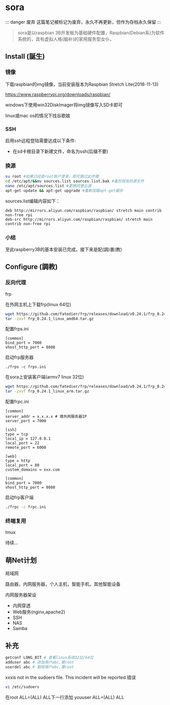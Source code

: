 # sora

::: danger 废弃
这篇笔记被标记为废弃，永久不再更新，但作为存档永久保留
:::

> sora是以raspbian 3B开发板为基础硬件配置，Raspbian(Debian系)为软件系统的，具有虚拟人格(脑补)的家用服务型女仆。

## Install (誕生)

### 镜像

下载raspbian的img镜像，当前安装版本为Raspbian Stretch Lite(2018-11-13)

https://www.raspberrypi.org/downloads/raspbian/

windows下使用win32DiskImager将img镜像写入SD卡即可

linux或mac os的情况下找谷歌娘

### SSH

启用ssh远程登陆需要达成以下条件:

 - 在sd卡根目录下新建文件，命名为ssh(后缀不要)

### 换源

```bash
su root #如果已经是root账户登录，即可跳过此步骤
cd /etc/apt/&&mv sources.list sources.list.bak #备份现有的源文件
nano /etc/apt/sources.list #更换阿里云源
apt-get update && apt-get upgrade #重新加载apt-get缓存
```

sources.list编辑内容如下：

```
deb http://mirrors.aliyun.com/raspbian/raspbian/ stretch main contrib non-free rpi
deb-src http://mirrors.aliyun.com/raspbian/raspbian/ stretch main contrib non-free rpi
```

### 小结

至此raspberry3B的基本安装已完成，接下来是配(調)置(教)

## Configure (調教)

### 反向代理

frp

在外网主机上下载frp(linux 64位)

```bash
wget https://github.com/fatedier/frp/releases/download/v0.24.1/frp_0.24.1_linux_amd64.tar.gz
tar -zxvf frp_0.24.1_linux_amd64.tar.gz
```

配置frps.ini
```
[common]
bind_port = 7000
vhost_http_port = 8080
```

启动frp服务器
```
./frps -c frps.ini
```

在sora上安装客户端(armv7 linux 32位)

```bash
wget https://github.com/fatedier/frp/releases/download/v0.24.1/frp_0.24.1_linux_arm.tar.gz
tar -zxvf frp_0.24.1_linux_arm.tar.gz
```

配置frpc.ini
```
[common]
server_addr = x.x.x.x # 填外网服务器IP
server_port = 7000

[ssh]
type = tcp
local_ip = 127.0.0.1
local_port = 22
remote_port = 6000

[web]
type = http
local_port = 80
custom_domains = xxx.com
```

```
[common]
bind_port = 7000
vhost_http_port = 8080
```

启动frp客户端
```bash
./frpc -c frpc.ini
```

### 终端复用

tmux

待续...

## 萌Net计划

局域网

路由器，内网服务器，个人主机，智能手机，其他智能设备

内网服务器架设

- 内网穿透
- Web服务(nginx,apache2)
- SSH
- NAS
- Samba

## 补充

```bash
getconf LONG_BIT # 查看linux系统32位/64位
adduser abc # 添加用户abc,需root
userdel abc # 删除用户abc,需root
```

xxxis not in the sudoers file. This incident will be reported.错误

```bash
vi /etc/sudoers
```

在root ALL=(ALL) ALL下一行添加
youuser ALL=(ALL) ALL
